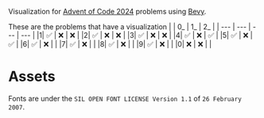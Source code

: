 Visualization for [Advent of Code 2024](https://adventofcode.com/2024) problems using [Bevy](https://bevyengine.org/).

These are the problems that have a visualization
| | 0_ | 1_ | 2_ |
| --- | --- | --- | --- |
|1| ✅ | ❌ | ❌ | 
|2| ✅ | ❌ | ❌ | 
|3| ✅ | ❌ | ❌ | 
|4| ✅ | ❌ | ✅ | 
|5| ✅ | ❌ | ✅ | 
|6| ✅ | ❌ | | 
|7| ✅ | ❌ | | 
|8| ✅ | ❌ | | 
|9| ✅ | ❌ | | 
|0| ❌ | ❌ | |  

# Assets
Fonts are under the `SIL OPEN FONT LICENSE Version 1.1` of `26 February 2007`.
